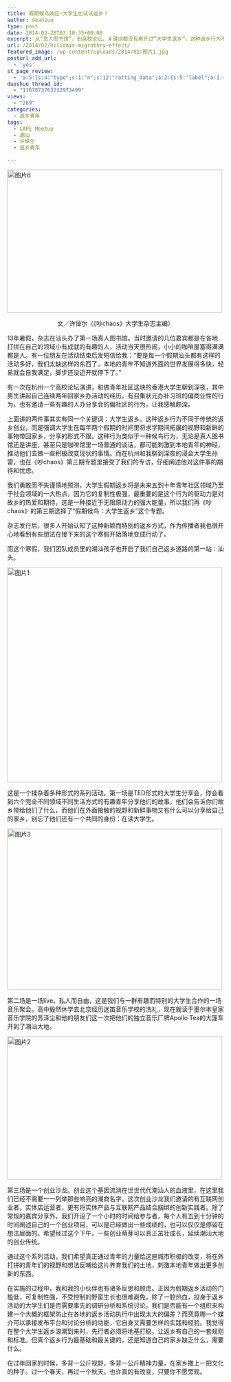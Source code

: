 ```yaml
---
title: 假期候鸟效应—大学生也试试返乡？
author: deanzuo
type: post
date: 2014-02-28T03:10:35+00:00
excerpt: 从“真人图书馆”，到高校论坛，关键词都没有离开过“大学生返乡”。这种返乡行为不同于传统的返乡创业，而是强调大学生在每年两个假期的时间里将求学期间拓展的视野和新鲜的事物带回家乡，分享的形式不限。这种行为类似于一种候鸟行为，无论是真人图书馆还是讲座，甚至只是咖啡馆里一场普通的谈话，都可能刺激到本地青年的神经，推动他们去从事积极改变现状的事情。
url: /2014/02/holidays-migratory-effect/
featured_image: /wp-content/uploads/2014/02/图片1.jpg
posturl_add_url:
  - 'yes'
st_page_review:
  - 'a:5:{s:4:"type";s:1:"n";s:12:"ratting_data";a:2:{s:5:"label";a:1:{i:0;s:0:"";}s:5:"score";a:1:{i:0;s:1:"0";}}s:7:"postion";s:2:"tl";s:5:"title";s:0:"";s:11:"score_label";s:0:"";}'
duoshuo_thread_id:
  - "1167873763232973499"
views:
  - "269"
categories:
  - 返乡青年
tags:
  - CAPE Meetup
  - 潮汕
  - 许倬尔
  - 返乡青年

---
```

[<img class="size-full wp-image-8439 aligncenter" alt="图片6" src="http://hicape.com/wp-content/uploads/2014/02/图片6.jpg" width="500" height="333" srcset="http://hicape.com/wp-content/uploads/2014/02/图片6.jpg 500w, http://hicape.com/wp-content/uploads/2014/02/图片6-300x199.jpg 300w" sizes="(max-width: 500px) 100vw, 500px" />][1]

<p align="center">
  文／许倬尔（《吵chaos》大学生杂志主编）
</p>

13年暑假，杂志在汕头办了第一场真人图书馆。当时邀请的几位嘉宾都是在各地打拼在自己的领域小有成就的有趣的人，活动当天很热闹，小小的咖啡屋塞得满满都是人。有一位朋友在活动结束后发短信给我：“要是每一个假期汕头都有这样的活动多好，我们太缺这样的东西了。本地的青年不知道外面的世界发展得多快，轻易就会自我满足，脚步还没迈开就停下了。”

有一次在杭州一个高校论坛演讲，和做青年社区这块的香港大学生聊到深夜，其中男生讲起自己连续两年回家乡办活动的经历，有召集状元办补习班的偏商业性的行为，也有邀请一些有趣的人办分享会的偏社区的行为，让我感触颇深。

上面讲的两件事其实有同一个关键词：大学生返乡。这种返乡行为不同于传统的返乡创业，而是强调大学生在每年两个假期的时间里将求学期间拓展的视野和新鲜的事物带回家乡，分享的形式不限。这种行为类似于一种候鸟行为，无论是真人图书馆还是讲座，甚至只是咖啡馆里一场普通的谈话，都可能刺激到本地青年的神经，推动他们去做一些积极改变现状的事情。而在杭州和我聊到深夜的浸会大学生孙雷，也在《吵chaos》第三期专题里接受了我们的专访，仔细阐述他对这件事的期待和忧虑。

我们勇敢而不失谨慎地预测，大学生假期返乡将是未来五到十年青年社区领域乃至于社会领域的一大热点，因为它的复制性极强，最重要的是这个行为的驱动力是对故乡的热爱和期待，这是一种接近于无限原动力的强大能量，所以我们再《吵chaos》的第三期选择了“假期候鸟：大学生返乡”这个专题。

杂志发行后，很多人开始认知了这种新颖而特别的返乡方式，作为传播者我也很开心地看到有些想法在接下来的这个寒假开始落地变成行动了。

而这个寒假，我们团队成员里的潮汕孩子也开启了我们自己返乡道路的第一站：汕头。

[<img class="size-full wp-image-8441 aligncenter" alt="图片1" src="http://hicape.com/wp-content/uploads/2014/02/图片1.jpg" width="500" height="500" srcset="http://hicape.com/wp-content/uploads/2014/02/图片1.jpg 500w, http://hicape.com/wp-content/uploads/2014/02/图片1-290x290.jpg 290w, http://hicape.com/wp-content/uploads/2014/02/图片1-300x300.jpg 300w, http://hicape.com/wp-content/uploads/2014/02/图片1-50x50.jpg 50w, http://hicape.com/wp-content/uploads/2014/02/图片1-125x125.jpg 125w" sizes="(max-width: 500px) 100vw, 500px" />][2]

这是一个揉杂着多种形式的系列活动。第一场是TED形式的大学生分享会，你会看到六个完全不同领域不同生活方式的有趣青年分享他们的故事，他们会告诉你们故乡带给他们了什么，而他们在外面接触的视野和新鲜事物又有什么可以分享给自己的家乡，别忘了他们还有一个共同的身份：在读大学生。

[<img class="size-full wp-image-8443 aligncenter" alt="图片3" src="http://hicape.com/wp-content/uploads/2014/02/图片3.jpg" width="500" height="375" srcset="http://hicape.com/wp-content/uploads/2014/02/图片3.jpg 500w, http://hicape.com/wp-content/uploads/2014/02/图片3-300x225.jpg 300w" sizes="(max-width: 500px) 100vw, 500px" />][3]

第二场是一场live，私人而自由，这是我们与一群有趣而特别的大学生合作的一场音乐聚会。高中毅然休学去北京经历迷笛音乐学校的洗礼，现在就读于墨尔本皇家音乐学院的苏泽尘和他的朋友们这一次把他们的独立音乐厂牌Apollo Tea的大篷车开到了潮汕大地。

[<img class="size-full wp-image-8444 aligncenter" alt="图片2" src="http://hicape.com/wp-content/uploads/2014/02/图片2.jpg" width="500" height="333" srcset="http://hicape.com/wp-content/uploads/2014/02/图片2.jpg 500w, http://hicape.com/wp-content/uploads/2014/02/图片2-300x199.jpg 300w" sizes="(max-width: 500px) 100vw, 500px" />][4]

第三场是一个创业沙龙。创业这个基因流淌在世世代代潮汕人的血液里，在这里我们已经不需要一一列举那些响亮的潮商名字。这次创业沙龙我们邀请的有互联网创业者，实体店运营者，更有将实体产品与互联网产品结合捆绑的创新实践者。除了常规的嘉宾分享外，我们开设了一个小时的时间给参与者，每个人有五到十分钟的时间阐述自己的一个创业项目，可以是已经做出一些成绩的，也可以仅仅是停留在想法层面的。希望经过这个下午，一些创业萌芽可以真正茁壮成长，延续潮汕大地的创业传统。

通过这个系列活动，我们希望真正通过青年的力量给这座城市积极的改变，将在外打拼的青年们的视野和想法反哺给这片养育我们的土地，刺激本地青年做出更多创新的东西。

在实施的过程中，我和我的小伙伴也有诸多反思和顾虑。正因为假期返乡活动的门槛低，可复制性强，不受控制的野蛮生长也很难避免。除了一腔热血，投身于返乡活动的大学生们是否需要事先的调研分析和系统讨论，我们是否能有一个组织来构建一个大概的框架防止在各地的返乡活动执行中出现太大的偏差？而究竟哪一个媒介可以承接发布平台和讨论分析的功能，它自身又需要怎样的实践和经验。我觉得在整个大学生返乡浪潮到来时，先行者必须将地基打稳，让返乡有自己的一套规则和标准。但真个返乡行为最基础和最关键的，还是知道自己的家乡缺乏什么，需要什么。

在过年回家的时候，多背一公斤视野，多背一公斤精神力量，在家乡撒上一把文化的种子。过一个春天，再过一个秋天，也许真的有改变，只要你不愿旁观。

 [1]: http://hicape.com/wp-content/uploads/2014/02/图片6.jpg
 [2]: http://hicape.com/wp-content/uploads/2014/02/图片1.jpg
 [3]: http://hicape.com/wp-content/uploads/2014/02/图片3.jpg
 [4]: http://hicape.com/wp-content/uploads/2014/02/图片2.jpg